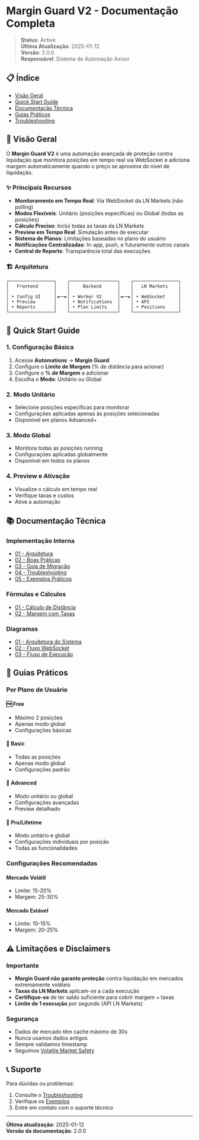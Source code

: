 # Margin Guard V2 - Documentação Completa

> **Status**: Active  
> **Última Atualização**: 2025-01-12  
> **Versão**: 2.0.0  
> **Responsável**: Sistema de Automação Axisor  

## 📋 Índice

- [Visão Geral](#visão-geral)
- [Quick Start Guide](#quick-start-guide)
- [Documentação Técnica](#documentação-técnica)
- [Guias Práticos](#guias-práticos)
- [Troubleshooting](#troubleshooting)

## 🎯 Visão Geral

O **Margin Guard V2** é uma automação avançada de proteção contra liquidação que monitora posições em tempo real via WebSocket e adiciona margem automaticamente quando o preço se aproxima do nível de liquidação.

### ✨ Principais Recursos

- **Monitoramento em Tempo Real**: Via WebSocket da LN Markets (não polling)
- **Modos Flexíveis**: Unitário (posições específicas) ou Global (todas as posições)
- **Cálculo Preciso**: Inclui todas as taxas da LN Markets
- **Preview em Tempo Real**: Simulação antes de executar
- **Sistema de Planos**: Limitações baseadas no plano do usuário
- **Notificações Centralizadas**: In-app, push, e futuramente outros canais
- **Central de Reports**: Transparência total das execuções

### 🏗️ Arquitetura

```
┌─────────────────┐    ┌──────────────────┐    ┌─────────────────┐
│   Frontend      │    │     Backend      │    │   LN Markets    │
│                 │    │                  │    │                 │
│ • Config UI     │◄──►│ • Worker V2      │◄──►│ • WebSocket     │
│ • Preview       │    │ • Notifications  │    │ • API           │
│ • Reports       │    │ • Plan Limits    │    │ • Positions     │
└─────────────────┘    └──────────────────┘    └─────────────────┘
```

## 🚀 Quick Start Guide

### 1. Configuração Básica

1. Acesse **Automations** → **Margin Guard**
2. Configure o **Limite de Margem** (% de distância para acionar)
3. Configure o **% de Margem** a adicionar
4. Escolha o **Modo**: Unitário ou Global

### 2. Modo Unitário

- Selecione posições específicas para monitorar
- Configurações aplicadas apenas às posições selecionadas
- Disponível em planos Advanced+

### 3. Modo Global

- Monitora todas as posições running
- Configurações aplicadas globalmente
- Disponível em todos os planos

### 4. Preview e Ativação

- Visualize o cálculo em tempo real
- Verifique taxas e custos
- Ative a automação

## 📚 Documentação Técnica

### Implementação Interna
- [01 - Arquitetura](./internal-implementation/01-architecture.md)
- [02 - Boas Práticas](./internal-implementation/02-best-practices.md)
- [03 - Guia de Migração](./internal-implementation/03-migration-guide.md)
- [04 - Troubleshooting](./internal-implementation/04-troubleshooting.md)
- [05 - Exemplos Práticos](./internal-implementation/05-examples.md)

### Fórmulas e Cálculos
- [01 - Cálculo de Distância](./formulas/01-distance-calculation.md)
- [02 - Margem com Taxas](./formulas/02-margin-with-fees.md)

### Diagramas
- [01 - Arquitetura do Sistema](./diagrams/01-architecture-diagram.md)
- [02 - Fluxo WebSocket](./diagrams/02-websocket-flow.md)
- [03 - Fluxo de Execução](./diagrams/03-execution-flow.md)

## 🔧 Guias Práticos

### Por Plano de Usuário

#### 🆓 Free
- Máximo 2 posições
- Apenas modo global
- Configurações básicas

#### 🔹 Basic
- Todas as posições
- Apenas modo global
- Configurações padrão

#### 🔸 Advanced
- Modo unitário ou global
- Configurações avançadas
- Preview detalhado

#### 🔶 Pro/Lifetime
- Modo unitário e global
- Configurações individuais por posição
- Todas as funcionalidades

### Configurações Recomendadas

#### Mercado Volátil
- Limite: 15-20%
- Margem: 25-30%

#### Mercado Estável
- Limite: 10-15%
- Margem: 20-25%

## ⚠️ Limitações e Disclaimers

### Importante
- **Margin Guard não garante proteção** contra liquidação em mercados extremamente voláteis
- **Taxas da LN Markets** aplicam-se a cada execução
- **Certifique-se** de ter saldo suficiente para cobrir margem + taxas
- **Limite de 1 execução** por segundo (API LN Markets)

### Segurança
- Dados de mercado têm cache máximo de 30s
- Nunca usamos dados antigos
- Sempre validamos timestamp
- Seguimos [Volatile Market Safety](./_VOLATILE_MARKET_SAFETY.md)

## 📞 Suporte

Para dúvidas ou problemas:
1. Consulte o [Troubleshooting](./internal-implementation/04-troubleshooting.md)
2. Verifique os [Exemplos](./internal-implementation/05-examples.md)
3. Entre em contato com o suporte técnico

---

**Última atualização**: 2025-01-12  
**Versão da documentação**: 2.0.0
